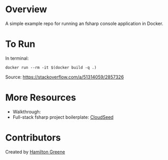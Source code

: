 # Overview

A simple example repo for running an fsharp console application in Docker.

# To Run

In terminal:

```
docker run --rm -it $(docker build -q .)
```

Source: https://stackoverflow.com/a/51314059/2857326 

# More Resources

* Walkthrough: 
* Full-stack fsharp project boilerplate: [CloudSeed](https://cloudseed.xyz)

# Contributors

Created by [Hamilton Greene](https://hamy.xyz)